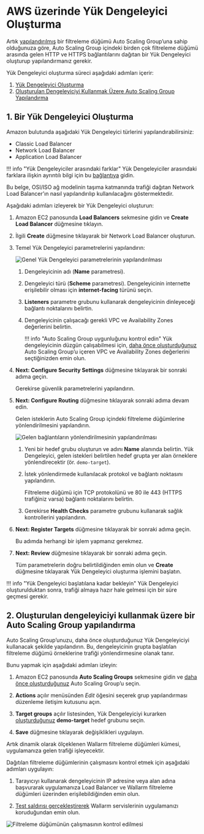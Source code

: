 [link-doc-asg-guide]:               autoscaling-group-guide.md  
[link-docs-check-operation]:        ../../../admin-en/uat-checklist-en.md#node-registers-attacks

[link-aws-lb-comparison]:           https://docs.aws.amazon.com/elasticloadbalancing/latest/userguide/what-is-load-balancing.html?icmpid=docs_elbv2_console#elb-features   

[img-lb-basics]:                    ../../../images/installation-ami/auto-scaling/common/load-balancing-guide/lb-create-1.png
[img-lb-routing]:                   ../../../images/installation-ami/auto-scaling/common/load-balancing-guide/lb-create-3.png
[img-checking-operation]:           ../../../images/admin-guides/test-attacks-quickstart.png

[anchor-create]:        #1-creating-a-load-balancer
[anchor-configure]:     #2-setting-up-an-auto-scaling-group-for-using-the-created-balancer

#   AWS üzerinde Yük Dengeleyici Oluşturma

Artık [yapılandırılmış][link-doc-asg-guide] bir filtreleme düğümü Auto Scaling Group’una sahip olduğunuza göre, Auto Scaling Group içindeki birden çok filtreleme düğümü arasında gelen HTTP ve HTTPS bağlantılarını dağıtan bir Yük Dengeleyici oluşturup yapılandırmanız gerekir.

Yük Dengeleyici oluşturma süreci aşağıdaki adımları içerir:
1.  [Yük Dengeleyici Oluşturma][anchor-create]
2.  [Oluşturulan Dengeleyiciyi Kullanmak Üzere Auto Scaling Group Yapılandırma][anchor-configure]

<a id="1-creating-a-load-balancer"></a>
##  1.  Bir Yük Dengeleyici Oluşturma

Amazon bulutunda aşağıdaki Yük Dengeleyici türlerini yapılandırabilirsiniz:
*   Classic Load Balancer
*   Network Load Balancer
*   Application Load Balancer

!!! info "Yük Dengeleyiciler arasındaki farklar"
    Yük Dengeleyiciler arasındaki farklara ilişkin ayrıntılı bilgi için bu [bağlantıya][link-aws-lb-comparison] gidin.

Bu belge, OSI/ISO ağ modelinin taşıma katmanında trafiği dağıtan Network Load Balancer’ın nasıl yapılandırılıp kullanılacağını göstermektedir.

Aşağıdaki adımları izleyerek bir Yük Dengeleyici oluşturun: 
1.  Amazon EC2 panosunda **Load Balancers** sekmesine gidin ve **Create Load Balancer** düğmesine tıklayın.

2.  İlgili **Create** düğmesine tıklayarak bir Network Load Balancer oluşturun.

3.  Temel Yük Dengeleyici parametrelerini yapılandırın:

    ![Genel Yük Dengeleyici parametrelerinin yapılandırılması][img-lb-basics]
    
    1.  Dengeleyicinin adı (**Name** parametresi).
    
    2.  Dengeleyici türü (**Scheme** parametresi). Dengeleyicinin internette erişilebilir olması için **internet-facing** türünü seçin. 
    
    3.  **Listeners** parametre grubunu kullanarak dengeleyicinin dinleyeceği bağlantı noktalarını belirtin.
    
    4.  Dengeleyicinin çalışacağı gerekli VPC ve Availability Zones değerlerini belirtin.
        
        !!! info "Auto Scaling Group uygunluğunu kontrol edin"
            Yük dengeleyicinin düzgün çalışabilmesi için, [daha önce oluşturduğunuz][link-doc-asg-guide] Auto Scaling Group’u içeren VPC ve Availability Zones değerlerini seçtiğinizden emin olun.
        
4.  **Next: Configure Security Settings** düğmesine tıklayarak bir sonraki adıma geçin.

    Gerekirse güvenlik parametrelerini yapılandırın.
    
5.  **Next: Configure Routing** düğmesine tıklayarak sonraki adıma devam edin. 

    Gelen isteklerin Auto Scaling Group içindeki filtreleme düğümlerine yönlendirilmesini yapılandırın.

    ![Gelen bağlantıların yönlendirilmesinin yapılandırılması][img-lb-routing]
    
    1.  Yeni bir hedef grubu oluşturun ve adını **Name** alanında belirtin. Yük Dengeleyici, gelen istekleri belirtilen hedef grupta yer alan örneklere yönlendirecektir (ör. `demo-target`).
        
    2.  İstek yönlendirmede kullanılacak protokol ve bağlantı noktasını yapılandırın. 
    
        Filtreleme düğümü için TCP protokolünü ve 80 ile 443 (HTTPS trafiğiniz varsa) bağlantı noktalarını belirtin.
        
    3.  Gerekirse **Health Checks** parametre grubunu kullanarak sağlık kontrollerini yapılandırın.
    
6.  **Next: Register Targets** düğmesine tıklayarak bir sonraki adıma geçin. 

    Bu adımda herhangi bir işlem yapmanız gerekmez. 
    
7.  **Next: Review** düğmesine tıklayarak bir sonraki adıma geçin.
    
    Tüm parametrelerin doğru belirtildiğinden emin olun ve **Create** düğmesine tıklayarak Yük Dengeleyici oluşturma işlemini başlatın.

!!! info "Yük Dengeleyici başlatılana kadar bekleyin"
    Yük Dengeleyici oluşturulduktan sonra, trafiği almaya hazır hale gelmesi için bir süre geçmesi gerekir.

<a id="2-setting-up-an-auto-scaling-group-for-using-the-created-balancer"></a>
##  2.  Oluşturulan dengeleyiciyi kullanmak üzere bir Auto Scaling Group yapılandırma

Auto Scaling Group’unuzu, daha önce oluşturduğunuz Yük Dengeleyiciyi kullanacak şekilde yapılandırın. Bu, dengeleyicinin grupta başlatılan filtreleme düğümü örneklerine trafiği yönlendirmesine olanak tanır.

Bunu yapmak için aşağıdaki adımları izleyin:
1.  Amazon EC2 panosunda **Auto Scaling Groups** sekmesine gidin ve [daha önce oluşturduğunuz][link-doc-asg-guide] Auto Scaling Group’u seçin.

2.  **Actions** açılır menüsünden *Edit* öğesini seçerek grup yapılandırması düzenleme iletişim kutusunu açın. 

3.  **Target groups** açılır listesinden, Yük Dengeleyiciyi kurarken [oluşturduğunuz][anchor-create] **demo-target** hedef grubunu seçin.

4.  **Save** düğmesine tıklayarak değişiklikleri uygulayın.

Artık dinamik olarak ölçeklenen Wallarm filtreleme düğümleri kümesi, uygulamanıza gelen trafiği işleyecektir.

Dağıtılan filtreleme düğümlerinin çalışmasını kontrol etmek için aşağıdaki adımları uygulayın:

1.  Tarayıcıyı kullanarak dengeleyicinin IP adresine veya alan adına başvurarak uygulamanıza Load Balancer ve Wallarm filtreleme düğümleri üzerinden erişilebildiğinden emin olun.

2.  [Test saldırısı gerçekleştirerek][link-docs-check-operation] Wallarm servislerinin uygulamanızı koruduğundan emin olun.

![Filtreleme düğümünün çalışmasının kontrol edilmesi][img-checking-operation]